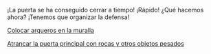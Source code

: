 ¡La puerta se ha conseguido cerrar a tiempo!
¡Rápido! ¿Qué hacemos ahora?
¡Tenemos que organizar la defensa!

[Colocar arqueros en la muralla](arqueros/arqueros.md)

[Atrancar la puerta principal con rocas y otros objetos pesados](rocas/rocas.md)
